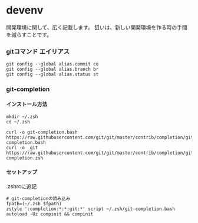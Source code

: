# devenv
開発環境に関して、広く記載します。
狙いは、新しい開発環境を作る時の手間を減らすことです。

### gitコマンド エイリアス
```
git config --global alias.commit co
git config --global alias.branch br
git config --global alias.status st
```

### git-completion
#### インストール方法
```
mkdir ~/.zsh
cd ~/.zsh

curl -o git-completion.bash https://raw.githubusercontent.com/git/git/master/contrib/completion/git-completion.bash
curl -o _git https://raw.githubusercontent.com/git/git/master/contrib/completion/git-completion.zsh
```

#### セットアップ
.zshrcに追記
```
# git-completionの読み込み
fpath=(~/.zsh $fpath)
zstyle ':completion:*:*:git:*' script ~/.zsh/git-completion.bash
autoload -Uz compinit && compinit
```
